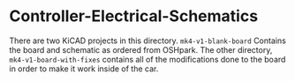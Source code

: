 # Controller-Electrical-Schematics

There are two KiCAD projects in this directory. `mk4-v1-blank-board` Contains the board and schematic as ordered from OSHpark. The other directory, `mk4-v1-board-with-fixes` contains all of the modifications done to the board in order to make it work inside of the car.